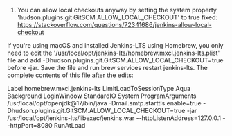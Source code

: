1. You can allow local checkouts anyway by setting the system property 'hudson.plugins.git.GitSCM.ALLOW_LOCAL_CHECKOUT' to true
   fixed: https://stackoverflow.com/questions/72341686/jenkins-allow-local-checkout

If you're using macOS and installed Jenkins-LTS using Homebrew, you only need to edit the '/usr/local/opt/jenkins-lts/homebrew.mxcl.jenkins-lts.plist' file and add <string>-Dhudson.plugins.git.GitSCM.ALLOW_LOCAL_CHECKOUT=true</string> before <string>-jar</string>. Save the file and run brew services restart jenkins-lts. The complete contents of this file after the edits:

<?xml version="1.0" encoding="UTF-8"?>
<!DOCTYPE plist PUBLIC "-//Apple//DTD PLIST 1.0//EN" "http://www.apple.com/DTDs/PropertyList-1.0.dtd">
<plist version="1.0">
<dict>
    <key>Label</key>
    <string>homebrew.mxcl.jenkins-lts</string>
    <key>LimitLoadToSessionType</key>
    <array>
        <string>Aqua</string>
        <string>Background</string>
        <string>LoginWindow</string>
        <string>StandardIO</string>
        <string>System</string>
    </array>
    <key>ProgramArguments</key>
    <array>
        <string>/usr/local/opt/openjdk@17/bin/java</string>
        <string>-Dmail.smtp.starttls.enable=true</string>
        <string>-Dhudson.plugins.git.GitSCM.ALLOW_LOCAL_CHECKOUT=true</string>
        <string>-jar</string>
        <string>/usr/local/opt/jenkins-lts/libexec/jenkins.war</string>
        <string>--httpListenAddress=127.0.0.1</string>
        <string>--httpPort=8080</string>
    </array>
    <key>RunAtLoad</key>
    <true/>
</dict>
</plist>
